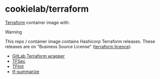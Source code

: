 # cookielab/terraform

[Terraform](https://www.terraform.io/) container image with:

> [!WARNING]  
> This repo / container image contains Hashicorp Terraform releases.
> These releases are on "Business Source License" ([terraform licence](https://github.com/hashicorp/terraform/blob/main/LICENSE)).

- [GitLab Terraform wrapper](https://gitlab.com/gitlab-org/terraform-images)
- [TFSec](https://github.com/aquasecurity/tfsec)
- [TFlint](https://github.com/terraform-linters/tflint)
- [tf-summarize](https://github.com/dineshba/tf-summarize)
